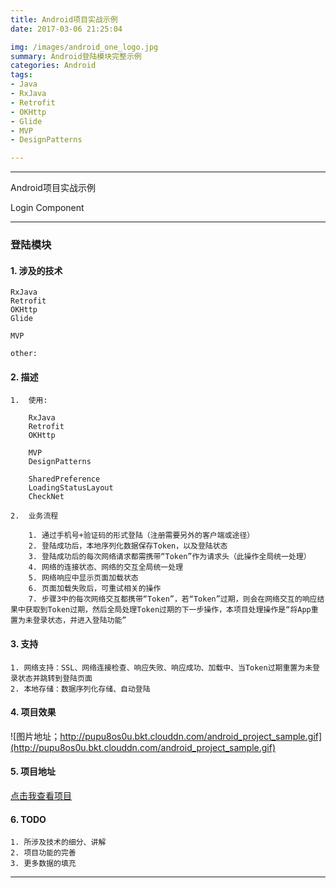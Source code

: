 ```yaml
---
title: Android项目实战示例
date: 2017-03-06 21:25:04

img: /images/android_one_logo.jpg
summary: Android登陆模块完整示例
categories: Android
tags:
- Java
- RxJava
- Retrofit
- OKHttp
- Glide
- MVP
- DesignPatterns

---
```


----

Android项目实战示例

Login Component

----

###	登陆模块

####	1.	涉及的技术
    RxJava
    Retrofit
    OKHttp
    Glide

    MVP

    other:

####	2.	描述

	1.	使用:

		RxJava
		Retrofit
		OKHttp

		MVP
		DesignPatterns

		SharedPreference
		LoadingStatusLayout
		CheckNet

	2.	业务流程

		1. 通过手机号+验证码的形式登陆（注册需要另外的客户端或途径）
		2. 登陆成功后，本地序列化数据保存Token，以及登陆状态
		3. 登陆成功后的每次网络请求都需携带“Token”作为请求头（此操作全局统一处理）
		4. 网络的连接状态、网络的交互全局统一处理
		5. 网络响应中显示页面加载状态
		6. 页面加载失败后，可重试相关的操作
		7. 步骤3中的每次网络交互都携带“Token”，若“Token”过期，则会在网络交互的响应结果中获取到Token过期，然后全局处理Token过期的下一步操作，本项目处理操作是“将App重置为未登录状态，并进入登陆功能”




####	3.	支持




    1. 网络支持：SSL、网络连接检查、响应失败、响应成功、加载中、当Token过期重置为未登录状态并跳转到登陆页面
    2. 本地存储：数据序列化存储、自动登陆


#### 4.	项目效果

![图片地址；http://pupu8os0u.bkt.clouddn.com/android_project_sample.gif](http://pupu8os0u.bkt.clouddn.com/android_project_sample.gif)


#### 5.	项目地址


[点击我查看项目](https://github.com/pdliuw/LoginComponent)


#### 6.	TODO

	1. 所涉及技术的细分、讲解
	2. 项目功能的完善
	3. 更多数据的填充







----